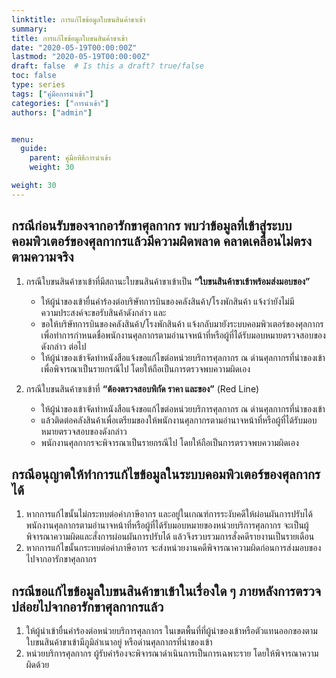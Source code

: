 ```yaml
---
linktitle: การแก้ไขข้อมูลใบขนสินค้าขาเข้า
summary: 
title: การแก้ไขข้อมูลใบขนสินค้าขาเข้า
date: "2020-05-19T00:00:00Z"
lastmod: "2020-05-19T00:00:00Z"
draft: false  # Is this a draft? true/false
toc: false 
type: series  
tags: ["คู่มือการนำเข้า"]
categories: ["การนำเข้า"]
authors: ["admin"]


menu:
  guide:
    parent: คู่มือพิธีการนำเข้า 
    weight: 30

weight: 30
---
```


## กรณีก่อนรับของจากอารักขาศุลกากร พบว่าข้อมูลที่เข้าสู่ระบบคอมพิวเตอร์ของศุลกากรแล้วมีความผิดพลาด คลาดเคลื่อนไม่ตรงตามความจริง

1. กรณีใบขนสินค้าขาเข้าที่มีสถานะใบขนสินค้าขาเข้าเป็น **“ใบขนสินค้าขาเข้าพร้อมส่งมอบของ”**

	- ให้ผู้นำของเข้ายื่นคำร้องต่อบริษัทการบินของคลังสินค้า/โรงพักสินค้า แจ้งว่ายังไม่มี  
ความประสงค์จะขอรับสินค้าดังกล่าว และ
	- ขอให้บริษัทการบินของคลังสินค้า/โรงพักสินค้า แจ้งกลับมายังระบบคอมพิวเตอร์ของศุลกากรเพื่อทำการกำหนดชื่อพนักงานศุลกากรตามอำนาจหน้าที่หรือผู้ที่ได้รับมอบหมายตรวจสอบของดังกล่าว ต่อไป
	- ให้ผู้นำของเข้าจัดทำหนังสือแจ้งขอแก้ไขต่อหน่วยบริการศุลกากร ณ ด่านศุลกากรที่นำของเข้า เพื่อพิจารณาเป็นรายกรณีไป โดยให้ถือเป็นการตรวจพบความผิดเอง

2. กรณีใบขนสินค้าขาเข้าที่ **“ต้องตรวจสอบพิกัด ราคา และของ”** (Red Line)

	- ให้ผู้นำของเข้าจัดทำหนังสือแจ้งขอแก้ไขต่อหน่วยบริการศุลกากร ณ ด่านศุลกากรที่นำของเข้า
	- แล้วติดต่อคลังสินค้าเพื่อเตรียมของให้พนักงานศุลกากรตามอำนาจหน้าที่หรือผู้ที่ได้รับมอบหมายตรวจสอบของดังกล่าว
	- พนักงานศุลกากรจะพิจารณาเป็นรายกรณีไป โดยให้ถือเป็นการตรวจพบความผิดเอง

## กรณีอนุญาตให้ทำการแก้ไขข้อมูลในระบบคอมพิวเตอร์ของศุลกากรได้

1. หากการแก้ไขนั้นไม่กระทบต่อค่าภาษีอากร และอยู่ในเกณฑ์การระงับคดีให้ผ่อนผันการปรับได้ พนักงานศุลกากรตามอำนาจหน้าที่หรือผู้ที่ได้รับมอบหมายของหน่วยบริการศุลกากร จะเป็นผู้พิจารณาความผิดและสั่งการผ่อนผันการปรับได้ แล้วจึงรวบรวมการสั่งคดีรายงานเป็นรายเดือน
2. หากการแก้ไขนั้นกระทบต่อค่าภาษีอากร จะส่งหน่วยงานคดีพิจารณาความผิดก่อนการส่งมอบของไปจากอารักขาศุลกากร

## กรณีขอแก้ไขข้อมูลใบขนสินค้าขาเข้าในเรื่องใด ๆ ภายหลังการตรวจปล่อยไปจากอารักขาศุลกากรแล้ว

1. ให้ผู้นำเข้ายื่นคำร้องต่อหน่วยบริการศุลกากร ในเขตพื้นที่ที่ผู้นำของเข้าหรือตัวแทนออกของตาม  ใบขนสินค้าขาเข้ามีภูมิลำเนาอยู่ หรือด่านศุลกากรที่นำของเข้า
2. หน่วยบริการศุลกากร ผู้รับคำร้องจะพิจารณาดำเนินการเป็นการเฉพาะราย โดยให้พิจารณาความผิดด้วย